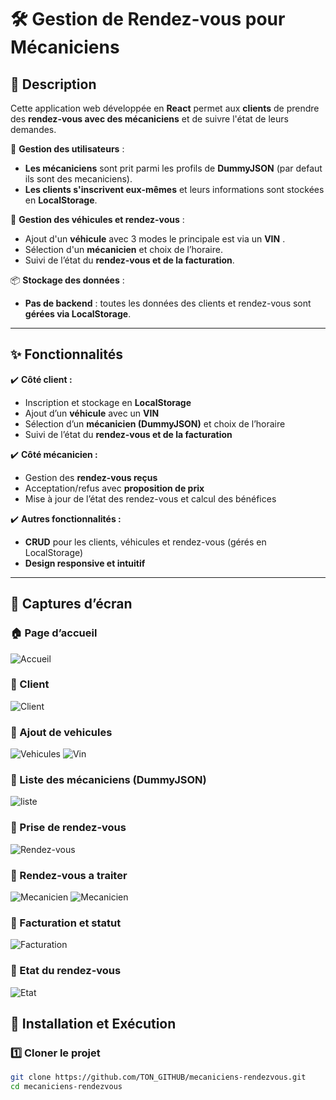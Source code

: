 # 🛠️ Gestion de Rendez-vous pour Mécaniciens

## 📌 Description

Cette application web développée en **React** permet aux **clients** de prendre des **rendez-vous avec des mécaniciens** et de suivre l'état de leurs demandes.  

👥 **Gestion des utilisateurs** :  
- **Les mécaniciens** sont prit parmi les profils de **DummyJSON** (par defaut ils sont des mecaniciens).  
- **Les clients s'inscrivent eux-mêmes** et leurs informations sont stockées en **LocalStorage**.  

🚗 **Gestion des véhicules et rendez-vous** :  
- Ajout d'un **véhicule** avec 3 modes le principale est via un **VIN** .  
- Sélection d'un **mécanicien** et choix de l’horaire.  
- Suivi de l’état du **rendez-vous et de la facturation**.  

📦 **Stockage des données** :  
- **Pas de backend** : toutes les données des clients et rendez-vous sont **gérées via LocalStorage**.  

---

## ✨ **Fonctionnalités**
✔️ **Côté client :**  
- Inscription et stockage en **LocalStorage**  
- Ajout d’un **véhicule** avec un **VIN**  
- Sélection d’un **mécanicien (DummyJSON)** et choix de l’horaire  
- Suivi de l’état du **rendez-vous et de la facturation**  

✔️ **Côté mécanicien :**  
- Gestion des **rendez-vous reçus**  
- Acceptation/refus avec **proposition de prix**  
- Mise à jour de l’état des rendez-vous et calcul des bénéfices  

✔️ **Autres fonctionnalités :**  
- **CRUD** pour les clients, véhicules et rendez-vous (gérés en LocalStorage)  
- **Design responsive et intuitif**  

---

## 📸 Captures d’écran

### **🏠 Page d’accueil**
![Accueil](Images/Home.png)

### **👥 Client**
![Client](Images/Client.png)

### **👥 Ajout de vehicules**
![Vehicules](Images/vehicule.png)
![Vin](Images/vin.png)

### **👥 Liste des mécaniciens (DummyJSON)**
![liste](Images/liste.png)

### **📅 Prise de rendez-vous**
![Rendez-vous](Images/rendezvous.png)

### **📅 Rendez-vous a traiter**
![Mecanicien](Images/choix.png)
![Mecanicien](Images/details.png)

### **📜 Facturation et statut**
![Facturation](images/facture.png)

### **📜 Etat du rendez-vous**
![Etat](images/etat.png)

## 🔧 Installation et Exécution

### **1️⃣ Cloner le projet**
```sh
git clone https://github.com/TON_GITHUB/mecaniciens-rendezvous.git
cd mecaniciens-rendezvous


